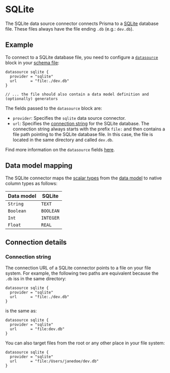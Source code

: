 # SQLite

The SQLite data source connector connects Prisma to a [SQLite](https://www.sqlite.org/) database file. These files always have the file ending `.db` (e.g.: `dev.db`).

## Example

To connect to a SQLite database file, you need to configure a [`datasource`](../../prisma-schema-file.md#data-sources) block in your [schema file](../../prisma-schema-file.md):

```prisma
datasource sqlite {
  provider = "sqlite"
  url      = "file:./dev.db"
}

// ... the file should also contain a data model definition and (optionally) generators
```

The fields passed to the `datasource` block are:

- `provider`: Specifies the `sqlite` data source connector.
- `url`: Specifies the [connection string](#connection-string) for the SQLite database. The connection string always starts with the prefix `file:` and then contains a file path pointing to the SQLite database file. In this case, the file is located in the same directory and called `dev.db`.

Find more information on the `datasource` fields [here](../../prisma-schema-file.md#data-sources).

## Data model mapping

The SQLite connector maps the [scalar types](../../data-modeling.md#scalar-types) from the [data model](../../data-modeling.md) to native column types as follows:

| Data model  | SQLite  |
| -------- | --------- | 
| `String`   | `TEXT`      | 
| `Boolean`  | `BOOLEAN`   |
| `Int`      | `INTEGER`   |
| `Float`    | `REAL`      |

## Connection details

### Connection string

The connection URL of a SQLite connector points to a file on your file system. For example, the following two paths are equivalent because the `.db` iss in the same directory:

```prisma
datasource sqlite {
  provider = "sqlite"
  url      = "file:./dev.db"
}
```

is the same as:

```prisma
datasource sqlite {
  provider = "sqlite"
  url      = "file:dev.db"
}
```

You can also target files from the root or any other place in your file system:

```prisma
datasource sqlite {
  provider = "sqlite"
  url      = "file:/Users/janedoe/dev.db"
}
```
